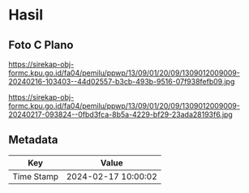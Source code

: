 # Hasil

## Foto C Plano

https://sirekap-obj-formc.kpu.go.id/fa04/pemilu/ppwp/13/09/01/20/09/1309012009009-20240216-103403--44d02557-b3cb-493b-9516-07f938fefb09.jpg

https://sirekap-obj-formc.kpu.go.id/fa04/pemilu/ppwp/13/09/01/20/09/1309012009009-20240217-093824--0fbd3fca-8b5a-4229-bf29-23ada28193f6.jpg


## Metadata

| Key        | Value               |
| ---------- | ------------------- |
| Time Stamp | 2024-02-17 10:00:02 |



